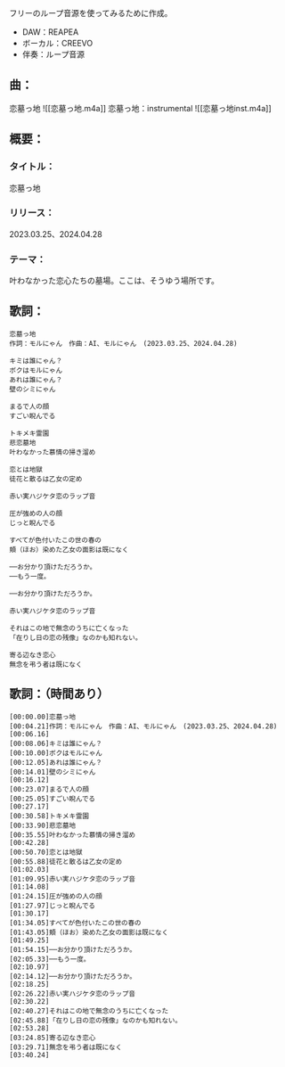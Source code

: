 フリーのループ音源を使ってみるために作成。
- DAW：REAPEA
- ボーカル：CREEVO
- 伴奏：ループ音源

## 曲：
恋墓っ地
![[恋墓っ地.m4a]]
恋墓っ地：instrumental
![[恋墓っ地inst.m4a]]
## 概要：
### タイトル：
恋墓っ地
### リリース：
2023.03.25、2024.04.28
### テーマ：
叶わなかった恋心たちの墓場。ここは、そうゆう場所です。

## 歌詞：
```
恋墓っ地
作詞：モルにゃん　作曲：AI、モルにゃん　(2023.03.25、2024.04.28)

キミは誰にゃん？
ボクはモルにゃん
あれは誰にゃん？
壁のシミにゃん

まるで人の顔
すごい睨んでる

トキメキ霊園
悲恋墓地
叶わなかった慕情の掃き溜め

恋とは地獄
徒花と散るは乙女の定め

赤い実ハジケタ恋のラップ音

圧が強めの人の顔
じっと睨んでる

すべてが色付いたこの世の春の
頬（ほお）染めた乙女の面影は既になく

──お分かり頂けただろうか。
──もう一度。

──お分かり頂けただろうか。

赤い実ハジケタ恋のラップ音

それはこの地で無念のうちに亡くなった
「在りし日の恋の残像」なのかも知れない。

寄る辺なき恋心
無念を弔う者は既になく
```

## 歌詞：（時間あり）
```
[00:00.00]恋墓っ地  
[00:04.21]作詞：モルにゃん　作曲：AI、モルにゃん　(2023.03.25、2024.04.28)  
[00:06.16]  
[00:08.06]キミは誰にゃん？  
[00:10.00]ボクはモルにゃん  
[00:12.05]あれは誰にゃん？  
[00:14.01]壁のシミにゃん  
[00:16.12]  
[00:23.07]まるで人の顔  
[00:25.05]すごい睨んでる  
[00:27.17]  
[00:30.58]トキメキ霊園  
[00:33.90]悲恋墓地  
[00:35.55]叶わなかった慕情の掃き溜め  
[00:42.28]  
[00:50.70]恋とは地獄  
[00:55.88]徒花と散るは乙女の定め  
[01:02.03]  
[01:09.95]赤い実ハジケタ恋のラップ音  
[01:14.08]  
[01:24.15]圧が強めの人の顔  
[01:27.97]じっと睨んでる  
[01:30.17]  
[01:34.05]すべてが色付いたこの世の春の  
[01:43.05]頬（ほお）染めた乙女の面影は既になく  
[01:49.25]  
[01:54.15]──お分かり頂けただろうか。  
[02:05.33]──もう一度。  
[02:10.97]  
[02:14.12]──お分かり頂けただろうか。  
[02:18.25]  
[02:26.22]赤い実ハジケタ恋のラップ音  
[02:30.22]  
[02:40.27]それはこの地で無念のうちに亡くなった  
[02:45.88]「在りし日の恋の残像」なのかも知れない。  
[02:53.28]  
[03:24.85]寄る辺なき恋心  
[03:29.71]無念を弔う者は既になく  
[03:40.24]
```
